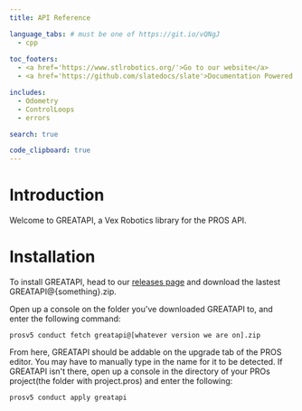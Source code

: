 ```yaml
---
title: API Reference

language_tabs: # must be one of https://git.io/vQNgJ
  - cpp
 
toc_footers:
  - <a href='https://www.stlrobotics.org/'>Go to our website</a>
  - <a href='https://github.com/slatedocs/slate'>Documentation Powered by Slate</a>

includes:
  - Odometry
  - ControlLoops
  - errors

search: true

code_clipboard: true
---
```


# Introduction

Welcome to GREATAPI, a Vex Robotics library for the PROS API. 

# Installation

To install GREATAPI, head to our [releases page](https://github.com/plebbbb/GREATAPI/releases) and download the lastest GREATAPI@{something}.zip.

Open up a console on the folder you've downloaded GREATAPI to, and enter the following command:

`
prosv5 conduct fetch greatapi@[whatever version we are on].zip
`

From here, GREATAPI should be addable on the upgrade tab of the PROS editor. You may have to manually type in the name for it to be detected. If GREATAPI isn't there, open up a console in the directory of your PROs project(the folder with project.pros) and enter the following:

`
prosv5 conduct apply greatapi
`

